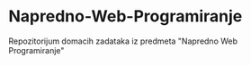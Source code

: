 # Napredno-Web-Programiranje
Repozitorijum domacih zadataka iz predmeta "Napredno Web Programiranje"
